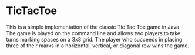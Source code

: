 # TicTacToe
This is a simple implementation of the classic Tic Tac Toe game in Java. The game is played on the command line and allows two players to take turns marking spaces on a 3x3 grid. The player who succeeds in placing three of their marks in a horizontal, vertical, or diagonal row wins the game.
